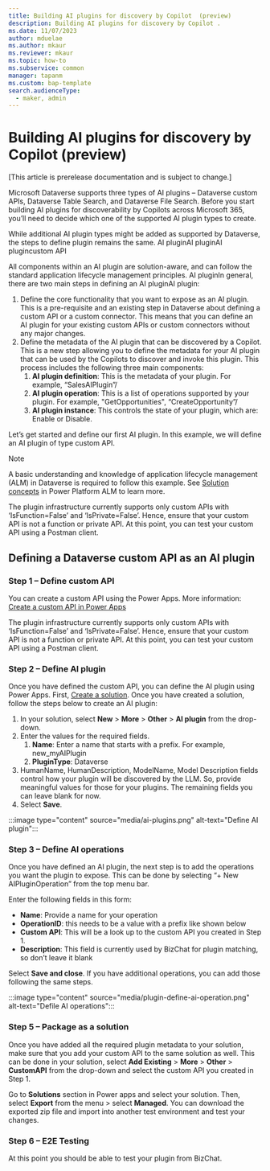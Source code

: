 ```yaml
---
title: Building AI plugins for discovery by Copilot  (preview)
description: Building AI plugins for discovery by Copilot .
ms.date: 11/07/2023
author: mduelae
ms.author: mkaur
ms.reviewer: mkaur
ms.topic: how-to
ms.subservice: common
manager: tapanm
ms.custom: bap-template
search.audienceType: 
  - maker, admin
---
```


# Building AI plugins for discovery by Copilot (preview)

[This article is prerelease documentation and is subject to change.]

Microsoft Dataverse supports three types of AI plugins – Dataverse custom APIs, Dataverse Table Search, and Dataverse File Search. Before you start building AI plugins for discoverability by Copilots across Microsoft 365, you’ll need to decide which one of the supported AI plugin types to create.

While additional AI plugin types might be added as supported by Dataverse, the steps to define plugin remains the same. AI pluginAI pluginAI plugincustom API

All components within an AI plugin are solution-aware, and can follow the standard application lifecycle management principles. AI pluginIn general, there are two main steps in defining an AI pluginAI plugin: 

1. Define the core functionality that you want to expose as an AI plugin. <br>
   This is a pre-requisite and an existing step in Dataverse about defining a custom API or a custom connector. This means that you can define an AI plugin for your existing custom APIs or custom connectors without any major changes.
1. Define the metadata of the AI plugin that can be discovered by a Copilot.
This is a new step allowing you to define the metadata for your AI plugin that can be used by the Copilots to discover and invoke this plugin. This process includes the following three main components:
    1. **AI plugin definition**: This is the metadata of your plugin. For example, “SalesAIPlugin”/
    1. **AI plugin operation**: This is a list of operations supported by your plugin. For example, "GetOpportunities", “CreateOpportunity”/
    1. **AI plugin instance**: This controls the state of your plugin, which are:  Enable or Disable.

Let’s get started and define our first AI plugin. In this example, we will define an AI plugin of type custom API. 

> [!Note]
> A basic understanding and knowledge of application lifecycle management (ALM) in Dataverse is required to follow this example. See [Solution concepts](/power-platform/alm/solution-concepts-alm) in Power Platform ALM to learn more.

The plugin infrastructure currently supports only custom APIs with ‘IsFunction=False’ and ‘IsPrivate=False’. Hence, ensure that your custom API is not a function or private API. At this point, you can test your custom API using a Postman client.

## Defining a Dataverse custom API as an AI plugin 

### Step 1 – Define custom API

You can create a custom API using the Power Apps. More information: [Create a custom API in Power Apps](../../developer/data-platform/create-custom-api-maker-portal.md)

The plugin infrastructure currently supports only custom APIs with ‘IsFunction=False’ and ‘IsPrivate=False’. Hence, ensure that your custom API is not a function or private API. At this point, you can test your custom API using a Postman client.

### Step 2 – Define AI plugin

Once you have defined the custom API, you can define the AI plugin using Power Apps. First, [Create a solution](../data-platform/create-solution.md). Once you have created a solution, follow the steps below to create an AI plugin:

1. In your solution, select **New** > **More** > **Other** > **AI plugin** from the drop-down.
1. Enter the values for the required fields.
    1. **Name**: Enter a name that starts with a prefix. For example,  new_myAIPlugin
    1. **PluginType**: Dataverse
1. HumanName, HumanDescription, ModelName, Model Description fields control how your plugin will be discovered by the LLM. So, provide meaningful values for those for your plugins. The remaining fields you can leave blank for now.
1. Select **Save**.

:::image type="content" source="media/ai-plugins.png" alt-text="Define AI plugin":::

### Step 3 – Define AI operations

Once you have defined an AI plugin, the next step is to add the operations you want the plugin to expose. This can be done by selecting “+ New AIPluginOperation” from the top menu bar.

Enter the following fields in this form:

- **Name**: Provide a name for your operation
- **OperationID**: this needs to be a value with a prefix like shown below
- **Custom API**: This will be a look up to the custom API you created in Step 1.
- **Description**: This field is currently used by BizChat for plugin matching, so don’t leave it blank

Select **Save and close**. If you have additional operations, you can add those following the same steps.

:::image type="content" source="media/plugin-define-ai-operation.png" alt-text="Defile AI operations":::

### Step 5 – Package as a solution

Once you have added all the required plugin metadata to your solution, make sure that you add your custom API to the same solution as well. This can be done in your solution, select **Add Existing** > **More** > **Other** > **CustomAPI** from the drop-down and select the custom API you created in Step 1.

Go to **Solutions** section in Power apps and select your solution. Then, select **Export** from the menu > select **Managed**. You can download the exported zip file and import into another test environment and test your changes.

### Step 6 – E2E Testing

At this point you should be able to test your plugin from BizChat.

